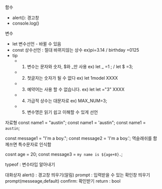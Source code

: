 
함수
- alert(): 경고창
- console.log() 

변수
- let 변수선언 - 바뀔 수 있음
- const 상수선언 : 절대 바뀌지않는 상수 ex)pi=3.14 / birthday =0125
- tip
  - 1. 변수는 문자와 숫자, $와 _만 사용  ex) let _ =1 ; / let $ =3;
  - 2. 첫글자는 숫자가 될 수 없다 ex) let 1model XXXX
  - 3. 예약어는 사용 할 수 없습니다. ex) let let ="3" XXXX
  - 4. 가급적 상수는 대문자로 ex) MAX_NUM=3;
  - 5. 변수명은 읽기 쉽고 이해할 수 있게 선언
  
자료형
const name1 = "austin";
const name1 = 'austin";
const name1 = `austin`;

const message1 = "I'm a boy.";
const message2 = 'I\'m a boy.'; 역슬래쉬를 함께쓰면 특수문자로 인식함

cosnt age = 20;
const message3 = `my name is ${age+8}.`;



typeof : 변수타입 알아내기

대화상자
alert() : 경고창 띄우기(알림)
prompt : 입력받을 수 있는 확인창 띄우기
prompt(messeage,<optional>default)
confirm: 확인받기 return : bool 
